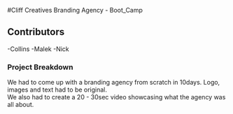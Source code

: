 #Cliff Creatives Branding Agency - Boot_Camp
## Contributors
-Collins
-Malek
-Nick
### Project Breakdown
We had to come up with a branding agency from scratch in 10days. Logo, images and text had to be original.<br>We also had to create a 20 - 30sec video showcasing what the agency was all about.
